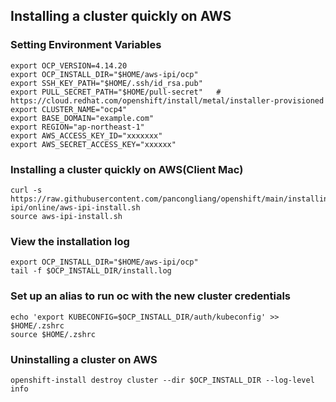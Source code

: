 ## Installing a cluster quickly on AWS

### Setting Environment Variables

```
export OCP_VERSION=4.14.20
export OCP_INSTALL_DIR="$HOME/aws-ipi/ocp"
export SSH_KEY_PATH="$HOME/.ssh/id_rsa.pub"
export PULL_SECRET_PATH="$HOME/pull-secret"   # https://cloud.redhat.com/openshift/install/metal/installer-provisioned
export CLUSTER_NAME="ocp4"
export BASE_DOMAIN="example.com"
export REGION="ap-northeast-1"
export AWS_ACCESS_KEY_ID="xxxxxxx"
export AWS_SECRET_ACCESS_KEY="xxxxxx"
```

### Installing a cluster quickly on AWS(Client Mac)
```
curl -s https://raw.githubusercontent.com/pancongliang/openshift/main/installing/aws-ipi/online/aws-ipi-install.sh
source aws-ipi-install.sh
```

### View the installation log
```
export OCP_INSTALL_DIR="$HOME/aws-ipi/ocp"
tail -f $OCP_INSTALL_DIR/install.log
```

### Set up an alias to run oc with the new cluster credentials

```
echo 'export KUBECONFIG=$OCP_INSTALL_DIR/auth/kubeconfig' >> $HOME/.zshrc
source $HOME/.zshrc
```

### Uninstalling a cluster on AWS

```
openshift-install destroy cluster --dir $OCP_INSTALL_DIR --log-level info
```
